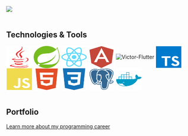 <div>
  <img height="180em" src="https://github-readme-stats.vercel.app/api/top-langs/?username=VictorBratfisch&layout=compact&langs_count=6&theme=blueberry"/>
</div>
<br>

## Technologies & Tools
<div>
  <img align="center" alt="Victor-JAVA" height="60" width="70" src="https://raw.githubusercontent.com/devicons/devicon/master/icons/java/java-plain.svg">
  <img align="center" alt="Victor-Spring" height="60" width="70" src="https://raw.githubusercontent.com/devicons/devicon/master/icons/spring/spring-original.svg">
  <img align="center" alt="Victor-React" height="60" width="70" src="https://raw.githubusercontent.com/devicons/devicon/master/icons/react/react-original.svg">
  <img align="center" alt="Victor-Angular" height="60" width="70" src="https://raw.githubusercontent.com/devicons/devicon/master/icons/angularjs/angularjs-plain.svg">
  <img align="center" alt="Victor-Flutter" height="60" width="70"  src="https://cdn.jsdelivr.net/gh/devicons/devicon/icons/flutter/flutter-plain.svg">
  <img align="center" alt="Victor-Ts" height="60" width="70" src="https://raw.githubusercontent.com/devicons/devicon/master/icons/typescript/typescript-plain.svg">
  <img align="center" alt="Victor-Js" height="60" width="70" src="https://raw.githubusercontent.com/devicons/devicon/master/icons/javascript/javascript-plain.svg">
  <img align="center" alt="Victor-HTML" height="60" width="70" src="https://raw.githubusercontent.com/devicons/devicon/master/icons/html5/html5-plain.svg">
  <img align="center" alt="Victor-CSS" height="60" width="70" src="https://raw.githubusercontent.com/devicons/devicon/master/icons/css3/css3-plain.svg">
  <img align="center" alt="Victor-PostgreSQL" height="60" width="70" src="https://raw.githubusercontent.com/devicons/devicon/master/icons/postgresql/postgresql-plain.svg">
  <img align="center" alt="Victor-Docker" height="60" width="70" src="https://raw.githubusercontent.com/devicons/devicon/master/icons/docker/docker-plain.svg">

</div>

<br>

## Portfolio
<div>
  <a href="https://portfolio-three-rho-91.vercel.app/" target="_blank">Learn more about my programming career</a>
</div>
